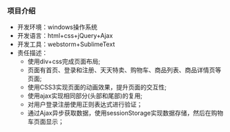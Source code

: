 ### 项目介绍
- 开发环境：windows操作系统
- 开发语言：html+css+jQuery+Ajax
- 开发工具：webstorm+SublimeText
- 责任描述：
  - 使用div+css完成页面布局;
  - 页面有首页、登录和注册、天天特卖、购物车、商品列表、商品详情页等页面;
  - 使用CSS3实现页面的动画效果，提升页面的交互性;
  - 使用ajax实现相同部分(头部和尾部)的复用; 
  - 对用户登录注册使用正则表达式进行验证；
  - 通过Ajax异步获取数据，使用sessionStorage实现数据存储，然后在购物车页面显示；


